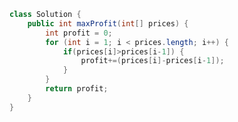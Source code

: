 ﻿```java
class Solution {
    public int maxProfit(int[] prices) {
        int profit = 0;
        for (int i = 1; i < prices.length; i++) {
            if(prices[i]>prices[i-1]) {
                profit+=(prices[i]-prices[i-1]);
            }
        }
        return profit;
    }
}
```

